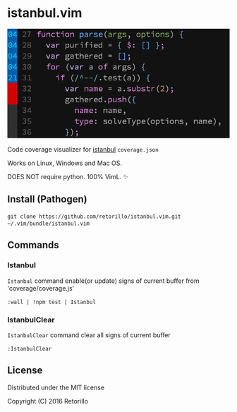 # istanbul.vim

![istanbul.vim](preview.gif)

Code coverage visualizer for [istanbul](https://www.npmjs.com/package/istanbul)
`coverage.json`

Works on Linux, Windows and Mac OS.

DOES NOT require python. 100% VimL. :sparkles:

## Install (Pathogen)

```
git clone https://github.com/retorillo/istanbul.vim.git ~/.vim/bundle/istanbul.vim
```

## Commands

### Istanbul

`Istanbul` command enable(or update) signs of current buffer from 'coverage/coverage.js'

```
:wall | !npm test | Istanbul
```

### IstanbulClear

`IstanbulClear` command clear all signs of current buffer

```
:IstanbulClear
```

## License

Distributed under the MIT license

Copyright (C) 2016 Retorillo

